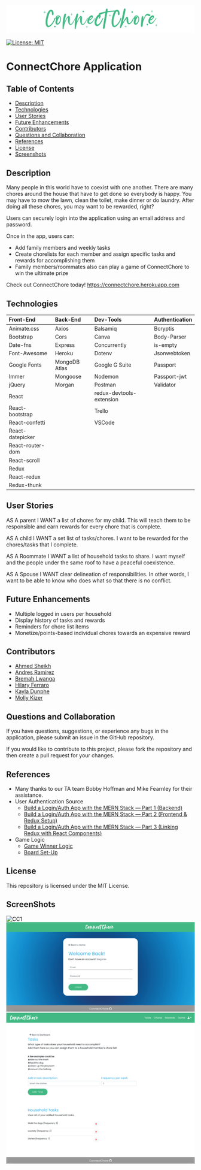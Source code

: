 ![CC-Logo](./client/public/assets/CC-Logo.png)

[![License: MIT](https://img.shields.io/badge/License-MIT-yellow.svg)](https://opensource.org/licenses/MIT)
# ConnectChore Application
## Table of Contents
* [Description](#description)
* [Technologies](#technologies)
* [User Stories](#user-stories)
* [Future Enhancements](#future-enhancements)
* [Contributors](#contributors)
* [Questions and Collaboration](#questions-and-collaboration)
* [References](#references)
* [License](#license)
* [Screenshots](#screenshots)


## Description
Many people in this world have to coexist with one another. There are many chores around the house that have to get done so everybody is happy. You may have to mow the lawn, clean the toilet, make dinner or do laundry. After doing all these chores, you may want to be rewarded, right? 

Users can securely login into the application using an email address and password.

Once in the app, users can:
- Add family members and weekly tasks
- Create chorelists for each member and assign specific tasks and rewards for accomplishing them
- Family members/roommates also can play a game of ConnectChore to win the ultimate prize

Check out ConnectChore today! https://connectchore.herokuapp.com

## Technologies

|        Front-End |      Back-End |          Dev-Tools | Authentication |
|:-----------------|:--------------|:-------------------|:---------------|
|      Animate.css |         Axios |           Balsamiq |       Bcryptis |
|        Bootstrap |          Cors |              Canva |    Body-Parser |
|         Date-fns |       Express |       Concurrently |       is-empty |
| Font-Awesome     | Heroku        | Dotenv             | Jsonwebtoken   |
| Google Fonts     | MongoDB Atlas | Google G Suite     | Passport       |
| Immer            | Mongoose      | Nodemon            | Passport-jwt   |
| jQuery           | Morgan        | Postman            | Validator      |
| React            |               | redux-devtools-extension|           |
| React-bootstrap  |               | Trello             |                |
| React-confetti   |               | VSCode             |                |
| React-datepicker |               |                    |                |
| React-router-dom |               |                    |                |
| React-scroll     |               |                    |                |
| Redux            |               |                    |                |
| React-redux      |               |                    |                |
| Redux-thunk      |               |                    |                |

## User Stories

AS A parent 
I WANT a list of chores for my child. This will teach them to be responsible and earn rewards for every chore that is complete.

AS A child
I WANT a set list of tasks/chores. I want to be rewarded for the chores/tasks that I complete.

AS A Roommate
I WANT a list of household tasks to share. I want myself and the people under the same roof to have a peaceful coexistence.

AS A Spouse
I WANT clear delineation of responsibilities. In other words, I want to be able to know who does what so that there is no conflict.

## Future Enhancements
- Multiple logged in users per household
- Display history of tasks and rewards
- Reminders for chore list items
- Monetize/points-based individual chores towards an expensive reward

## Contributors

- [Ahmed Sheikh](https://github.com/ASheikh-io)
- [Andres Ramirez](https://github.com/ARam2142)
- [Bremah Lwanga](https://github.com/Bremah-mvp)
- [Hilary Ferraro](https://github.com/hilbug)
- [Kayla Dunphe](https://github.com/kdunphe)
- [Molly Kizer](https://github.com/LivesInRoom29)


## Questions and Collaboration
If you have questions, suggestions, or experience any bugs in the application, please submit an issue in the GitHub repository. 

If you would like to contribute to this project, please fork the repository and then create a pull request for your changes.

## References
- Many thanks to our TA team Bobby Hoffman and Mike Fearnley for their assistance.
- User Authentication Source
   - [Build a Login/Auth App with the MERN Stack — Part 1 (Backend)](https://blog.bitsrc.io/build-a-login-auth-app-with-mern-stack-part-1-c405048e3669)
   - [Build a Login/Auth App with the MERN Stack — Part 2 (Frontend & Redux Setup)](https://blog.bitsrc.io/build-a-login-auth-app-with-mern-stack-part-2-frontend-6eac4e38ee82)
   - [Build a Login/Auth App with the MERN Stack — Part 3 (Linking Redux with React Components)](https://blog.bitsrc.io/build-a-login-auth-app-with-the-mern-stack-part-3-react-components-88190f8db718)
- Game Logic
   - [Game Winner Logic](https://github.com/miki995/connect-four/blob/master/src/help%5Bers/winner/Winner.helper.js)
   - [Board Set-Up](https://www.youtube.com/watch?v=b0O3i4AyoE0&ab_channel=LukeSegars)

## License

This repository is licensed under the MIT License.

## ScreenShots

![CC1](./client/public/assets/CC1.png)
![CC2](./client/public/assets/CC2.png)
![CC4](./client/public/assets/CC4.png)